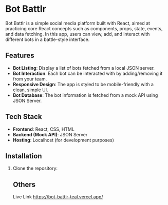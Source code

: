 # Bot Battlr

Bot Battlr is a simple social media platform built with React, aimed at practicing core React concepts such as components, props, state, events, and data fetching. In this app, users can view, add, and interact with different bots in a battle-style interface.

## Features

- **Bot Listing**: Display a list of bots fetched from a local JSON server.
- **Bot Interaction**: Each bot can be interacted with by adding/removing it from your team.
- **Responsive Design**: The app is styled to be mobile-friendly with a clean, simple UI.
- **Bot Database**: The bot information is fetched from a mock API using JSON Server.

## Tech Stack

- **Frontend**: React, CSS, HTML
- **Backend (Mock API)**: JSON Server
- **Hosting**: Localhost (for development purposes)

## Installation

1. Clone the repository:
   
   ## Others
   Live Link https://bot-battlr-teal.vercel.app/
